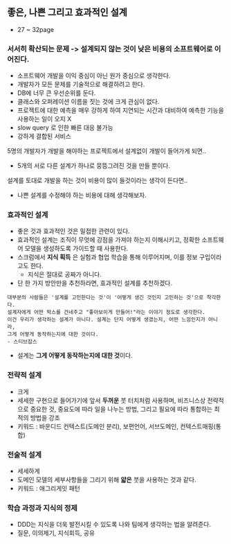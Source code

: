 ## 좋은, 나쁜 그리고 효과적인 설계
- 27 ~ 32page
### 서서히 확산되는 문제 -> 설계되지 않는 것이 낮은 비용의 소프트웨어로 이어진다.
- 소프트웨어 개발을 이익 중심이 아닌 원가 중심으로 생각한다.
- 개발자가 모든 문제를 기술적으로 해결하려고 한다.
- DB에 너무 큰 우선순위를 둔다.
- 클래스와 오퍼레이션 이름을 짓는 것에 크게 관심이 없다.
- 프로젝트에 대한 예측을 매우 강하게 하여 지연되는 시간과 대비하여 예측한 기능을 사용하는 일이 오지 X
- slow query 로 인한 빠른 대응 불가능
- 강하게 결합된 서비스

5명의 개발자가 개발을 해야하는 프로젝트에서 설계없이 개발이 들어가게 되면.. 
- 5개의 서로 다른 설계가 하나로 뭉뜽그려진 것을 만들 뿐이다.


설계를 토대로 개발을 하는 것이 비용이 많이 들것이라는 생각이 든다면..
- 나쁜 설계를 수정해야 하는 비용에 대해 생각해보자. 

### 효과적인 설계 
- 좋은 것과 효과적인 것은 밀접한 관련이 있다.
- 효과적인 설계는 조직이 무엇에 강점을 가져야 하는지 이해시키고, 정확한 소프트웨어 모델을 생성하도록 가이드할 때 사용한다.
- 스크럼에서 **지식 획득** 은 실험과 협업 학습을 통해 이루어지며, 이를 정보 구입이라고도 한다.
  - 지식은 절대로 공짜가 아니다.
- 단 한 가지 방안만을 추천하라면, 효과적인 설계를 추천하겠다.

```
대부분의 사람들은 '설계를 고민한다는 것'이 '어떻게 생긴 것인지 고민하는 것'으로 착각한다.
설계자에게 어떤 박스를 건네주고 "좋아보이게 만들어!"라는 이야기 정도로 생각한다.
이건 우리가 생각하는 설계가 아니다. 설계는 단지 어떻게 생겼는지, 어떤 느낌인지가 아니라,
그게 어떻게 동작하는지에 대한 것이다.
- 스티브잡스
```
- 설계는 **그게 어떻게 동작하는지에 대한 것**이다.

### 전략적 설계 
- 크게
- 세세한 구현으로 들어가기에 앞서 **두꺼운** 붓 터치처럼 사용하며, 비즈니스상 전략적으로 중요한 것, 중요도에 따라 일을 나누는 방법, 그리고 필요에 따라 통합하는 최적의 방법을 강조
- 키워드 : 바운디드 컨텍스트(도메인 분리), 보편언어, 서브도메인, 컨텍스트매핑(통합)

### 전술적 설계 
- 세세하게
- 도메인 모델의 세부사항들을 그리기 위해 **얇은** 붓을 사용하는 것과 같다.
- 키워드 : 애그리게잇 패턴

### 학습 과정과 지식의 정제 
- DDD는 지식을 더욱 발전시킬 수 있도록 나와 팀에게 생각하는 법을 알려준다.
- 질문, 이의제기, 지식회득, 공유 
